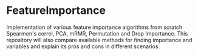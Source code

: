 # FeatureImportance
Implementation of various feature importance algorithms from scratch Spearmen's correl, PCA, mRMR, Permutation and Drop Importance. This repository will also compare available methods for finding importance and variables and explain its pros and cons in different scenarios. 
